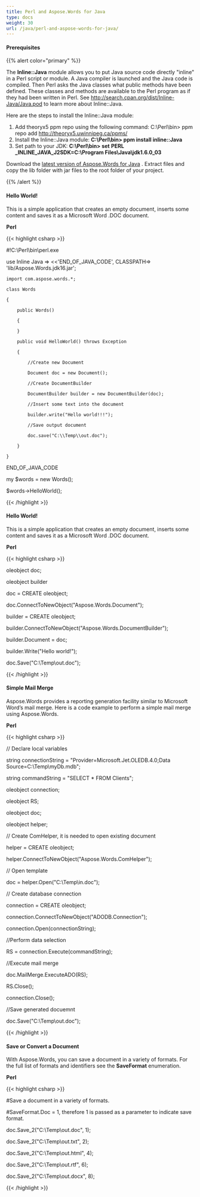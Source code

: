 ```yaml
---
title: Perl and Aspose.Words for Java
type: docs
weight: 30
url: /java/perl-and-aspose-words-for-java/
---
```


#### **Prerequisites**
{{% alert color="primary" %}} 

The **Inline::Java** module allows you to put Java source code directly "inline" in a Perl script or module. A Java compiler is launched and the Java code is compiled. Then Perl asks the Java classes what public methods have been defined. These classes and methods are available to the Perl program as if they had been written in Perl. See <http://search.cpan.org/dist/Inline-Java/Java.pod> to learn more about Inline::Java.

Here are the steps to install the Inline::Java module: 

1. Add theoryx5 ppm repo using the following command: C:\Perl\bin> ppm repo add <http://theoryx5.uwinnipeg.ca/ppms/> 
1. Install the Inline::Java module: **C:\Perl\bin> ppm install inline::Java** 
1. Set path to your JDK: **C:\Perl\bin> set** **PERL** **_INLINE_JAVA_J2SDK=C:\Program Files\Java\jdk1.6.0_03** 

Download the [latest version of Aspose.Words for Java](http://www.aspose.com/community/files/72/java-components/aspose.words-for-java/default.aspx) . Extract files and copy the lib folder with jar files to the root folder of your project. 

{{% /alert %}} 
#### **Hello World!**
This is a simple application that creates an empty document, inserts some content and saves it as a Microsoft Word .DOC document.

**Perl**

{{< highlight csharp >}}

 #!C:\Perl\bin\perl.exe

use Inline Java => <<'END_OF_JAVA_CODE', CLASSPATH=> 'lib/Aspose.Words.jdk16.jar';

    import com.aspose.words.*;

    class Words

    {

        public Words()

        {

        }

        public void HelloWorld() throws Exception

        {

            //Create new Document

            Document doc = new Document();

            //Create DocumentBuilder

            DocumentBuilder builder = new DocumentBuilder(doc);

            //Insert some text into the document

            builder.write("Hello world!!!");

            //Save output document

            doc.save("C:\\Temp\\out.doc");

        }

    }

END_OF_JAVA_CODE

my $words = new Words();

$words->HelloWorld();



{{< /highlight >}}
#### **Hello World!**
This is a simple application that creates an empty document, inserts some content and saves it as a Microsoft Word .DOC document.

**Perl**

{{< highlight csharp >}}

 oleobject doc;

oleobject builder

doc = CREATE oleobject;

doc.ConnectToNewObject("Aspose.Words.Document");

builder = CREATE oleobject;

builder.ConnectToNewObject("Aspose.Words.DocumentBuilder");

builder.Document = doc;

builder.Write("Hello world!");

doc.Save("C:\Temp\out.doc");



{{< /highlight >}}
#### **Simple Mail Merge**
Aspose.Words provides a reporting generation facility similar to Microsoft Word’s mail merge. Here is a code example to perform a simple mail merge using Aspose.Words.

**Perl**

{{< highlight csharp >}}

 // Declare local variables

string connectionString = "Provider=Microsoft.Jet.OLEDB.4.0;Data Source=C:\Temp\myDb.mdb";

string commandString = "SELECT * FROM Clients";

oleobject connection;

oleobject RS;

oleobject doc;

oleobject helper;

// Create ComHelper, it is needed to open existing document

helper = CREATE oleobject;

helper.ConnectToNewObject("Aspose.Words.ComHelper");

// Open template

doc = helper.Open("C:\Temp\in.doc");

// Create database connection

connection = CREATE oleobject;

connection.ConnectToNewObject("ADODB.Connection");

connection.Open(connectionString);

//Perform data selection

RS = connection.Execute(commandString);

//Execute mail merge

doc.MailMerge.ExecuteADO(RS);

RS.Close();

connection.Close();

//Save generated docuemnt

doc.Save("C:\Temp\out.doc");



{{< /highlight >}}
#### **Save or Convert a Document**
With Aspose.Words, you can save a document in a variety of formats. For the full list of formats and identifiers see the **SaveFormat** enumeration. 

**Perl**

{{< highlight csharp >}}

 #Save a document in a variety of formats.

#SaveFormat.Doc = 1, therefore 1 is passed as a parameter to indicate save format.

doc.Save_2("C:\Temp\out.doc", 1);

doc.Save_2("C:\Temp\out.txt", 2);

doc.Save_2("C:\Temp\out.html", 4);

doc.Save_2("C:\Temp\out.rtf", 6);

doc.Save_2("C:\Temp\out.docx", 8);



{{< /highlight >}}
